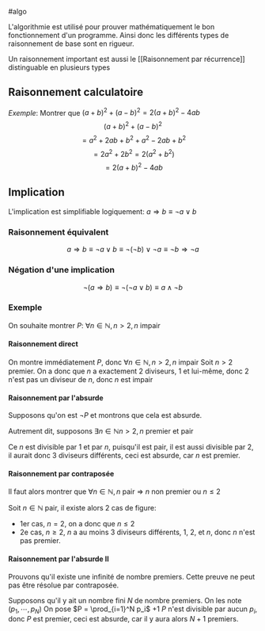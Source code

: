 #algo

L'algorithmie est utilisé pour prouver mathématiquement le bon fonctionnement d'un programme.
Ainsi donc les différents types de raisonnement de base sont en rigueur.

Un raisonnement important est aussi le [[Raisonnement par récurrence]] distinguable en plusieurs types

## Raisonnement calculatoire
*Exemple*: Montrer que $(a+b)^2 + (a-b)^2 = 2(a+b)^2-4ab$
$$ (a+b)^2 + (a-b)^2 $$
$$= a^2 + 2ab + b^2 + a^2 - 2ab + b^2$$
$$ = 2a^2 + 2b^2 = 2(a^2 + b^2)$$
$$= 2(a+b)^2 -4ab$$
## Implication

L'implication est simplifiable logiquement: $a \Rightarrow b \equiv \neg a \vee b$
### Raisonnement équivalent
$$ a \Rightarrow b \equiv \neg a \vee b \equiv \neg (\neg b) \vee \neg a \equiv \neg b \Rightarrow \neg a $$
### Négation d'une implication
$$ \neg (a \Rightarrow b) \equiv \neg(\neg a \vee b) \equiv a \wedge \neg b$$

### Exemple
On souhaite montrer $P$: $\forall n \in \mathbb{N}, n > 2, n$ impair

#### Raisonnement direct
On montre immédiatement $P$, donc $\forall n \in \mathbb{N}, n > 2, n$ impair
Soit $n > 2$ premier.
On a donc que $n$ a exactement 2 diviseurs, 1 et lui-même, donc 2 n'est pas un diviseur de $n$, donc $n$ est impair

#### Raisonnement par l'absurde
Supposons qu'on est $\neg P$ et montrons que cela est absurde.

Autrement dit, supposons $\exists n \in \mathbb{N} n > 2, n$ premier et pair

Ce $n$ est divisible par 1 et par $n$, puisqu'il est pair, il est aussi divisible par 2, il aurait donc 3 diviseurs différents, ceci est absurde, car $n$ est premier.

#### Raisonnement par contraposée
Il faut alors montrer que $\forall n \in \mathbb{N}, n$ pair $\Rightarrow$ $n$ non premier ou $n \leq 2$

Soit $n \in \mathbb{N}$ pair, il existe alors 2 cas de figure:
- 1er cas, $n=2$, on a donc que $n \leq 2$
- 2e cas, $n \geq 2$, $n$ a au moins 3 diviseurs différents, 1, 2, et $n$, donc $n$ n'est pas premier.

#### Raisonnement par l'absurde II
Prouvons qu'il existe une infinité de nombre premiers.
Cette preuve ne peut pas être résolue par contraposée.

Supposons qu'il y ait un nombre fini $N$ de nombre premiers.
On les note $(p_1, \cdots, p_N)$
On pose $P = \prod_{i=1}^N p_i$ +1
$P$ n'est divisible par aucun $p_i$, donc $P$ est premier, ceci est absurde, car il y aura alors $N+1$ premiers.
